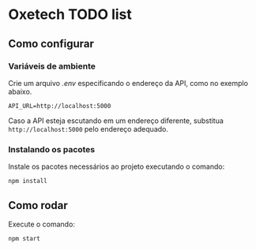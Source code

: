 # Oxetech TODO list

## Como configurar 

### Variáveis de ambiente

Crie um arquivo *.env* especificando o endereço da API, como no exemplo abaixo.

```
API_URL=http://localhost:5000
```

Caso a API esteja escutando em um endereço diferente, substitua `http://localhost:5000` pelo endereço adequado.

### Instalando os pacotes

Instale os pacotes necessários ao projeto executando o comando:

```
npm install 
```

## Como rodar
Execute o comando:
```
npm start
```